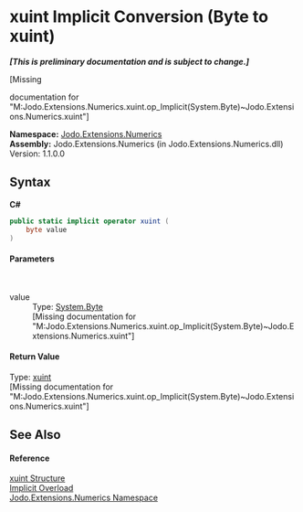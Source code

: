 # xuint&nbsp;Implicit Conversion (Byte to xuint)
 _**\[This is preliminary documentation and is subject to change.\]**_

\[Missing <summary> documentation for "M:Jodo.Extensions.Numerics.xuint.op_Implicit(System.Byte)~Jodo.Extensions.Numerics.xuint"\]

**Namespace:**&nbsp;<a href="N_Jodo_Extensions_Numerics">Jodo.Extensions.Numerics</a><br />**Assembly:**&nbsp;Jodo.Extensions.Numerics (in Jodo.Extensions.Numerics.dll) Version: 1.1.0.0

## Syntax

**C#**<br />
``` C#
public static implicit operator xuint (
	byte value
)
```


#### Parameters
&nbsp;<dl><dt>value</dt><dd>Type: <a href="https://docs.microsoft.com/dotnet/api/system.byte" target="_blank" rel="noopener noreferrer">System.Byte</a><br />\[Missing <param name="value"/> documentation for "M:Jodo.Extensions.Numerics.xuint.op_Implicit(System.Byte)~Jodo.Extensions.Numerics.xuint"\]</dd></dl>

#### Return Value
Type: <a href="T_Jodo_Extensions_Numerics_xuint">xuint</a><br />\[Missing <returns> documentation for "M:Jodo.Extensions.Numerics.xuint.op_Implicit(System.Byte)~Jodo.Extensions.Numerics.xuint"\]

## See Also


#### Reference
<a href="T_Jodo_Extensions_Numerics_xuint">xuint Structure</a><br /><a href="Overload_Jodo_Extensions_Numerics_xuint_op_Implicit">Implicit Overload</a><br /><a href="N_Jodo_Extensions_Numerics">Jodo.Extensions.Numerics Namespace</a><br />